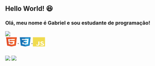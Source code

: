 <h2>Hello World! 😆 </h2> 
<h3> Olá, meu nome é Gabriel e sou estudante de programação! </h3>
<div>
  <a href="https://github.com/gabrielmsoares">
  <img height="160em" src="https://github-readme-stats.vercel.app/api?username=gabrielmsoares&show_icons=true&theme=dark&include_all_commits=true&count_private=true"/>
    </div>
 
  <div>
  <img align="center" alt="Rafa-HTML" height="30" width="40" src="https://raw.githubusercontent.com/devicons/devicon/master/icons/html5/html5-original.svg">
  <img align="center" alt="Rafa-CSS" height="30" width="40" src="https://raw.githubusercontent.com/devicons/devicon/master/icons/css3/css3-original.svg">
  <img align="center" alt="Rafa-Js" height="30" width="40" src="https://raw.githubusercontent.com/devicons/devicon/master/icons/javascript/javascript-plain.svg">
  </div>
  
  ##
  <div>
  <a href="https://instagram.com/gabriel.msoares" target="_blank"><img src="https://img.shields.io/badge/-Instagram-%23E4405F?style=for-the-badge&logo=instagram&logoColor=white" target="_blank"></a>
  <a href="https://www.linkedin.com/in/gabriel-soares-38a818214/" target="_blank"><img src="https://img.shields.io/badge/LinkedIn-0077B5?style=for-the-badge&logo=linkedin&logoColor=white" target="_blank"></a>
  </div>
